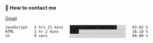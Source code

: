 
### 📮 How to contact me

[Gmail](shanghaolicara@gmail.com)

<!--START_SECTION:waka-->

```text
JavaScript   5 hrs 21 mins   █████████████████████░░░░   83.82 %
HTML         1 hr 2 mins     ████░░░░░░░░░░░░░░░░░░░░░   16.18 %
sh           0 secs          ░░░░░░░░░░░░░░░░░░░░░░░░░   00.00 %
```

<!--END_SECTION:waka-->

